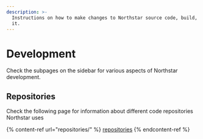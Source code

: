 ```yaml
---
description: >-
  Instructions on how to make changes to Northstar source code, build, and run
  it.
---
```


# Development

Check the subpages on the sidebar for various aspects of Northstar development.

## Repositories

Check the following page for information about different code repositories Northstar uses

{% content-ref url="repositories/" %}
[repositories](repositories/README.md)
{% endcontent-ref %}
